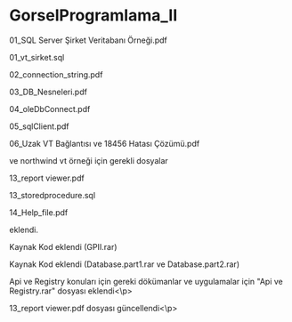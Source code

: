 # GorselProgramlama_II

01_SQL Server Şirket Veritabanı Örneği.pdf 
<p>01_vt_sirket.sql
<p>02_connection_string.pdf
<p>03_DB_Nesneleri.pdf 
<p>04_oleDbConnect.pdf
<p>05_sqlClient.pdf
<p>06_Uzak VT Bağlantısı ve 18456 Hatası Çözümü.pdf
<p>ve northwind vt örneği için gerekli dosyalar 
<p>13_report viewer.pdf
<p>13_storedprocedure.sql
<p>14_Help_file.pdf
<p>eklendi.
  
Kaynak Kod eklendi (GPII.rar)
  
Kaynak Kod eklendi (Database.part1.rar ve Database.part2.rar)
  
<p>Api ve Registry konuları için gereki dökümanlar ve uygulamalar için "Api ve Registry.rar" dosyası eklendi<\p>
<p>13_report viewer.pdf dosyası güncellendi<\p>
